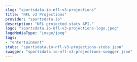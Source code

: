 ```yaml
---
slug: "sportsdata-io-nfl-v3-projections"
title: "NFL v3 Projections"
provider: "sportsdata.io"
description: "NFL projected stats API."
logo: "sportsdata.io-nfl-v3-projections-logo.jpeg"
logoMediaType: "image/jpeg"
tags:
- "entertainment"
stubs: "sportsdata.io-nfl-v3-projections-stubs.json"
swagger: "sportsdata.io-nfl-v3-projections-swagger.json"
---
```

